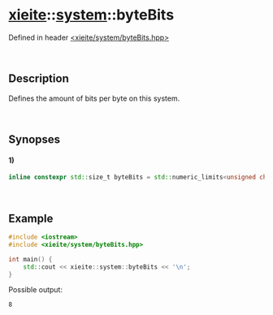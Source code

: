 # [xieite](../xieite.md)\:\:[system](../system.md)\:\:byteBits
Defined in header [<xieite/system/byteBits.hpp>](../../include/xieite/system/byteBits.hpp)

&nbsp;

## Description
Defines the amount of bits per byte on this system.

&nbsp;

## Synopses
#### 1)
```cpp
inline constexpr std::size_t byteBits = std::numeric_limits<unsigned char>::digits;
```

&nbsp;

## Example
```cpp
#include <iostream>
#include <xieite/system/byteBits.hpp>

int main() {
    std::cout << xieite::system::byteBits << '\n';
}
```
Possible output:
```
8
```
